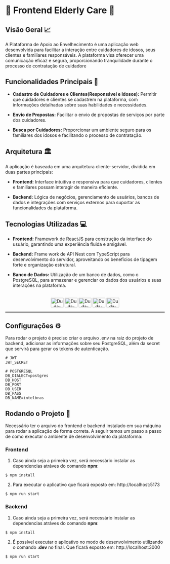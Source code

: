 # 🌟 Frontend Elderly Care  🌟 

## Visão Geral 📈
A Plataforma de Apoio ao Envelhecimento é uma aplicação web desenvolvida para facilitar a interação entre cuidadores de idosos, seus clientes e familiares responsáveis. A plataforma visa oferecer uma comunicação eficaz e segura, proporcionando tranquilidade durante o processo de contratação de cuidadore


## Funcionalidades Principais 🎯

- **Cadastro de Cuidadores e Clientes(Responsável e Idosos):** Permitir que cuidadores e clientes se cadastrem na plataforma, com informações detalhadas sobre suas habilidades e necessidades.
  
- **Envio de Propostas:** Facilitar o envio de propostas de serviços por parte dos cuidadores.

- **Busca por Cuidadores:** Proporcionar um ambiente seguro para os familiares dos idosos e facilitando o processo de contratação.


## Arquitetura 🏛️

A aplicação é baseada em uma arquitetura cliente-servidor, dividida em duas partes principais:

- **Frontend:** Interface intuitiva e responsiva para que cuidadores, clientes e familiares possam interagir de maneira eficiente.
  
- **Backend:** Lógica de negócios, gerenciamento de usuários, bancos de dados e integrações com serviços externos para suportar as funcionalidades da plataforma.

## Tecnologias Utilizadas 💻

- **Frontend:** Framework de ReactJS para construção da interface do usuário, garantindo uma experiência fluida e amigável.

- **Backend:** Frame work de API Nest com TypeScript para desenvolvimento do servidor, aproveitando os benefícios de tipagem forte e organização estrutural.

- **Banco de Dados:** Utilização  de um banco de dados, como o PostgreSQL, para armazenar e gerenciar os dados dos usuários e suas interações na plataforma.

<div style="display: inline_block" align="center">
    <br>
    <img align="center" alt="Duda-PostgresSQL" height="30" width="40" src="https://cdn.jsdelivr.net/gh/devicons/devicon/icons/postgresql/postgresql-original.svg">
    <img align="center" alt="Duda-JavaScript" height="30" width="40" src="https://cdn.jsdelivr.net/gh/devicons/devicon/icons/javascript/javascript-original.svg">
    <img align="center" alt="Duda-React" height="30" width="40" src="https://cdn.jsdelivr.net/gh/devicons/devicon/icons/react/react-original.svg">
    <img align="center" alt="Duda-TypeScript" height="30" width="40" src="https://cdn.jsdelivr.net/gh/devicons/devicon/icons/typescript/typescript-original.svg">
    <img align="center" alt="Duda-TypeScript" height="30" width="40" src="https://cdn.jsdelivr.net/gh/devicons/devicon@latest/icons/nestjs/nestjs-original.svg" />    
    <hr align="center" style="border: none; height: 2px;">
</div>

## Configurações ⚙️

Para rodar o projeto é preciso criar o arquivo .env na raiz do projeto de backend, adicionar as informações sobre seu PostgreSQL, além da secret que servirá para gerar os tokens de autenticação.

```
# JWT
JWT_SECRET

# POSTGRESQL
DB_DIALECT=postgres
DB_HOST
DB_PORT
DB_USER
DB_PASS
DB_NAME=intelbras
```

## Rodando o Projeto 📝
Necessário ter o arquivo do frontend e backend instalado em sua máquina para rodar a aplicação de forma correta. A seguir temos um passo a passo de como executar o ambiente de desenvolvimento da plataforma:

### Frontend

1. Caso ainda seja a primeira vez, será necessário instalar as dependencias atráves do comando **npm**:

```
$ npm install
```

2. Para executar o aplicativo que ficará exposto em: http://localhost:5173

```
$ npm run start
```

### Backend


1. Caso ainda seja a primeira vez, será necessário instalar as dependencias atráves do comando **npm**:

```
$ npm install
```

2. É possível executar o aplicativo no modo de desenvolvimento utilizando o comando **:dev** no final. Que ficará exposto em: http://localhost:3000


```
$ npm run start
```

